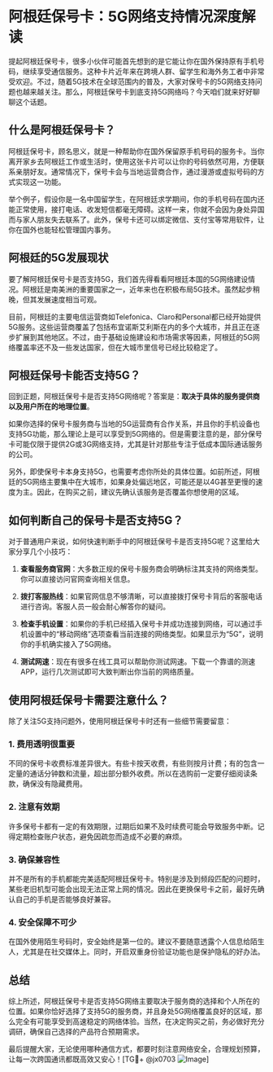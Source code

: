 # 阿根廷保号卡：5G网络支持情况深度解读

提起阿根廷保号卡，很多小伙伴可能首先想到的是它能让你在国外保持原有手机号码，继续享受通信服务。这种卡片近年来在跨境人群、留学生和海外务工者中非常受欢迎。不过，随着5G技术在全球范围内的普及，大家对保号卡的5G网络支持问题也越来越关注。那么，阿根廷保号卡到底支持5G网络吗？今天咱们就来好好聊聊这个话题。

## 什么是阿根廷保号卡？

阿根廷保号卡，顾名思义，就是一种帮助你在国外保留原手机号码的服务卡。当你离开家乡去阿根廷工作或生活时，使用这张卡片可以让你的号码依然可用，方便联系亲朋好友。通常情况下，保号卡会与当地运营商合作，通过漫游或虚拟号码的方式实现这一功能。

举个例子，假设你是一名中国留学生，在阿根廷求学期间，你的手机号码在国内还能正常使用，接打电话、收发短信都毫无障碍。这样一来，你就不会因为身处异国而与家人朋友失去联系了。此外，保号卡还可以绑定微信、支付宝等常用软件，让你在国外也能轻松管理国内事务。

## 阿根廷的5G发展现状

要了解阿根廷保号卡是否支持5G，我们首先得看看阿根廷本国的5G网络建设情况。阿根廷是南美洲的重要国家之一，近年来也在积极布局5G技术。虽然起步稍晚，但其发展速度相当可观。

目前，阿根廷的主要电信运营商如Telefonica、Claro和Personal都已经开始提供5G服务。这些运营商覆盖了包括布宜诺斯艾利斯在内的多个大城市，并且正在逐步扩展到其他地区。不过，由于基础设施建设和市场需求等因素，阿根廷的5G网络覆盖率还不及一些发达国家，但在大城市里信号已经比较稳定了。

## 阿根廷保号卡能否支持5G？

回到正题，阿根廷保号卡是否支持5G网络呢？答案是：**取决于具体的服务提供商以及用户所在的地理位置**。

如果你选择的保号卡服务商与当地的5G运营商有合作关系，并且你的手机设备也支持5G功能，那么理论上是可以享受到5G网络的。但是需要注意的是，部分保号卡可能仅限于提供2G或3G网络支持，尤其是针对那些专注于低成本国际通话服务的公司。

另外，即使保号卡本身支持5G，也需要考虑你所处的具体位置。如前所述，阿根廷的5G网络主要集中在大城市，如果身处偏远地区，可能还是以4G甚至更慢的速度为主。因此，在购买之前，建议先确认该服务是否覆盖你想使用的区域。

## 如何判断自己的保号卡是否支持5G？

对于普通用户来说，如何快速判断手中的阿根廷保号卡是否支持5G呢？这里给大家分享几个小技巧：

1. **查看服务商官网**：大多数正规的保号卡服务商会明确标注其支持的网络类型。你可以直接访问官网查询相关信息。
   
2. **拨打客服热线**：如果官网信息不够清晰，可以直接拨打保号卡背后的客服电话进行咨询。客服人员一般会耐心解答你的疑问。

3. **检查手机设置**：如果你的手机已经插入保号卡并成功连接到网络，可以通过手机设置中的“移动网络”选项查看当前连接的网络类型。如果显示为“5G”，说明你的手机确实接入了5G网络。

4. **测试网速**：现在有很多在线工具可以帮助你测试网速。下载一个靠谱的测速APP，运行几次测试即可大致判断出你当前的网络质量。

## 使用阿根廷保号卡需要注意什么？

除了关注5G支持问题外，使用阿根廷保号卡时还有一些细节需要留意：

### 1. 费用透明很重要
不同的保号卡收费标准差异很大。有些卡按天收费，有些则按月计费；有的包含一定量的通话分钟数和流量，超出部分额外收费。所以在选购前一定要仔细阅读条款，确保没有隐藏费用。

### 2. 注意有效期
许多保号卡都有一定的有效期限，过期后如果不及时续费可能会导致服务中断。记得定期检查账户状态，避免因疏忽而造成不必要的麻烦。

### 3. 确保兼容性
并不是所有的手机都能完美适配阿根廷保号卡。特别是涉及到频段匹配的问题时，某些老旧机型可能会出现无法正常上网的情况。因此在更换保号卡之前，最好先确认自己的手机是否能够良好兼容。

### 4. 安全保障不可少
在国外使用陌生号码时，安全始终是第一位的。建议不要随意透露个人信息给陌生人，尤其是在社交媒体上。同时，开启双重身份验证功能也是保护隐私的好办法。

## 总结

综上所述，阿根廷保号卡是否支持5G网络主要取决于服务商的选择和个人所在的位置。如果你恰好选择了支持5G的服务商，并且身处5G网络覆盖良好的区域，那么完全有可能享受到高速稳定的网络体验。当然，在决定购买之前，务必做好充分调研，确保自己选择的产品符合预期需求。

最后提醒大家，无论使用哪种通信方式，都要时刻注意网络安全，合理规划预算，让每一次跨国通讯都既高效又安心！[TG💪+ @jx0703 ![Image](https://github.com/user-attachments/assets/dbca1d08-cadb-493c-b0ec-ad6f7a83f270)]